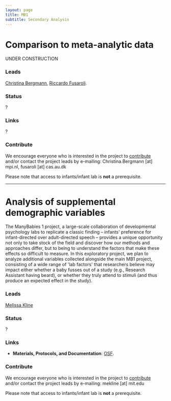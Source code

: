 ```yaml
---
layout: page
title: MB1
subtitle: Secondary Analysis
---
```


<!--
To-do:
- add ALL the information (+ pictures...)
-->

# Comparison to meta-analytic data

UNDER CONSTRUCTION

### Leads
[Christina Bergmann](https://www.mpi.nl/people/bergmann-christina), [Riccardo Fusaroli](https://pure.au.dk/portal/en/persons/riccardo-fusaroli(3f72f2a1-e93a-4689-872c-c11c9703c1cc).html).

### Status
?

### Links
?
<!--
* **Materials, Protocols, and Documentation**: [MB1B-OSF](https://osf.io/zauhq/).
* **Data and code**: [MB1B-GitHub](https://github.com/manybabies/mb1b-analysis-public).
* **Listserv**: [join here](https://mailman.stanford.edu/mailman/listinfo/manybabies1).
-->

### Contribute
We encourage everyone who is interested in the project to [contribute]({{site.baseurl}}/sign_up_log_in/) and/or contact the project leads by e-mailing: Christina.Bergmann [at] mpi.nl, fusaroli [at] cas.au.dk

Please note that access to infants/infant lab is **not** a prerequisite.

<!--
### Publications

?

**News release**: See also the news releases by
-->

***

# Analysis of supplemental demographic variables
The ManyBabies 1 project, a large-scale collaboration of developmental psychology labs to replicate a classic finding – infants' preference for infant-directed over adult-directed speech – provides a unique opportunity not only to take stock of the field and discover how our methods and approaches differ, but to being to understand the factors that make these effects so difficult to measure. In this exploratory project, we plan to analyze additional variables collected alongside the main MB1 project, consisting of a wide range of 'lab factors' that researchers believe may impact either whether a baby fusses out of a study (e.g., Research Assistant having beard), or whether they truly attend to stimuli (and thus produce an expected effect in the study).

### Leads
[Melissa Kline](https://osf.io/d5mks/)

### Status
?

### Links
* **Materials, Protocols, and Documentation**: [OSF](https://osf.io/ryzmb/).
<!--* **Data and code**: [MB1B-GitHub](https://github.com/manybabies/mb1b-analysis-public).-->

### Contribute
We encourage everyone who is interested in the project to [contribute]({{site.baseurl}}/sign_up_log_in/) and/or contact the project leads by e-mailing: mekline [at] mit.edu

Please note that access to infants/infant lab is **not** a prerequisite.

<!--
### Publications

?

**News release**: See also the news releases by
-->
